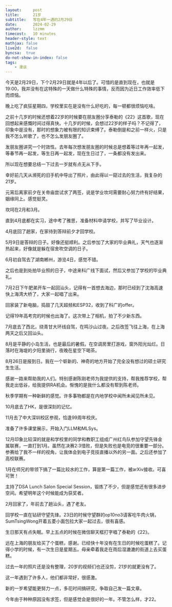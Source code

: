 ```yaml
---
layout:     post
title:      21岁
subtitle:   写在4年一遇的2月29日
date:       2024-02-29
author:     lzzmm
timecost:   10 minutes
header-style: text
mathjax: false
live2d:  false
byncsa:  true
do-not-show-in-index: false
tags:
    - 漫谈
---
```


今天是2月29日，下个2月29日就是4年以后了。可惜的是直到现在，也就是19:00，我并没有在这特殊的一天做什么特殊的事情，反而因为近日工作效率低下而烦恼。

晚上吃了疯狂星期四，学校里实在是没有什么好吃的，每一顿都很烦恼吃啥。

之前十几岁的时候还想着22岁的时候要在朋友圈分享泰勒的《22》这首歌，现在回想起来感慨时间过得真快。十几岁的时候，会想过22岁的样子吗？不记得了，印象中是没有，那时的想象力被有限的知识束缚了。泰勒倒是和之前一样火，只是我不怎么听歌了，也不怎么发朋友圈了。

发朋友圈讲究一个时效性。去年每次想发朋友圈的时候总是想着等过年再一起发，等春节再一起发，等生日再一起发，现在生日过了，一条都没有发出来。

所以现在想要总结一下过去一岁就有点无从下手。

幸好前几天从濒死的旧手机中导出了照片，由此得以一窥过去的生活，我复杂的21岁。

元宵后离家前夕在关帝庙尝试求了两签，说是学业坎坷需要耐心努力终有好结果，姻缘同上。感觉挺灵。

坎坷在2月和3月。

直到4月底都在实习，途中考了雅思，准备材料申请学校，并写了毕业设计。

4月底回了趟家，在家待到答辩前夕才回学校。

5月9日是答辩的日子。好像还挺顺利。之后参加了大家的毕业典礼，天气也逐渐热起来，好像就是躲在宿舍吹空调的日子。

6月初自驾去了湖南郴州，游览4日，感觉不错。

之后也是到处拍毕业照的日子，中途来科广线下面试，然后又参加了学校的毕业典礼。

7月2日下午肥弟开车一起回汕头，记得有一首想去海边，那时已经到了沈海高速快上海湾大桥了，大家一起唱了出来。

回家装了新电脑，捣鼓了几天超频和ESP32，收到了科广的offer。

记得19年高考完的时候也出海了。这次带上了相机，拍了不少新东西。

7月底去了西北，绕青甘大环线自驾，在鸣沙山过夜。之后改签飞往上海，在上海两天之后又回汕头。

8月是平静的小岛生活，也是最后的暑假。在空调房里打游戏，窗外阳光灿烂。日落时在海堤的夕阳里骑行，夜晚在星空下喝茶。

8月26日是报到日。我在一个崭新的、神奇的地方开始了完全没有想过的硕士研究生生活。

感谢一路来帮助我的人们。特别感谢陈刚老师为我提供的支持，帮我推荐学校，帮我走出低谷，给我提供RA机会。惭愧的是我什么都没有帮到陈老师。

秋季学期有一种新鲜的感觉。许多事物都是在内地学校中闻所未闻见所未见。

10月底去了HK，是很深刻的记忆。

11月去了中大深圳校区参观，恰逢99周年校庆。

准备了许多课堂展示，开始入门LLM和MLSys。

12月印象比较深的就是和学校里的同学和教职工组成广州红鸟队参加守望先锋金属联赛，一直打到1月。虽然在决赛2:3惜败，但是失败也是电竞的很重要一部分。参赛给了我不一样的视角，让我体会到电子竞技直播以外的另一面。之后还参加了高校联赛。

1月在师兄的带领下搞了一篇比较水的工作，算是第一篇工作，被arXiv接收。可喜可贺！

主持了DSA Lunch Salon Special Session，锻炼了不少，但是感觉还有很多进步空间。希望明年这个时候能成为获奖者。

2月回家了，年前去了趟汕头，遇了老友。

回学校一直在钻研守望先锋。23日的时候守望群的op10no3请客吃牛肉火锅，SumTsingWong开着五菱小面包拉大家一起过去，很有喜感。

生日那天有点失眠。早上五点的时候在微信聊天框打字唱了泰勒的《22》。

远在上海的朋友给买了个蛋糕，感谢。已经快十年没有在生日的时候吃蛋糕了。记得小学的时候，有一次生日是星期五。母亲牵着我走在雨后湿漉漉的街道上去买蛋糕。

过去一年的照片还是没有整理，20岁的视频们也还没剪，21岁的就更没有了。

这一年遇到了许多人，他们都非常好，很感激。

新的一岁希望能更努力一点，多花时间搞研究，争取自己发一篇文章。

今年由于种种原因没有求签，但是感觉会是很好的一年。不管怎么样，才22。
